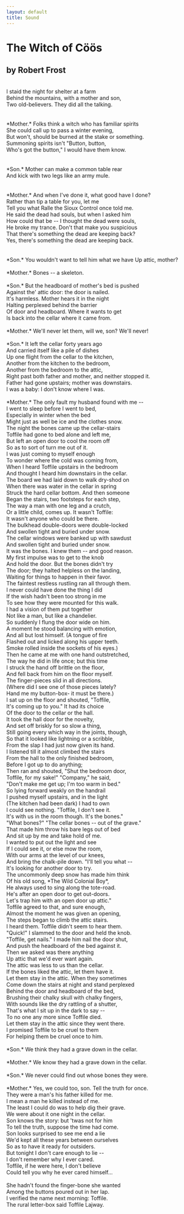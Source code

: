 ```yaml
---
layout: default
title: Sound
---
```

<link href='https://cdn.knightlab.com/libs/soundcite/latest/css/player.css' rel='stylesheet' type='text/css'><script type='text/javascript' src='https://cdn.knightlab.com/libs/soundcite/latest/js/soundcite.min.js'></script>

# The Witch of Cöös
## by Robert Frost
<br/>
<span class="soundcite" data-url="https://scholarslab.github.io/demos/texts/Witch of Coos 2.mp3" data-start="0" data-end="9000" data-plays="1">
I staid the night for shelter at a farm <br/>
 Behind the mountains, with a mother and son,<br/>
 Two old-believers. They did all the talking.<br/>
</span> 
<br/>
<br/>
<span class="soundcite" data-url="https://scholarslab.github.io/demos/texts/Witch of Coos 2.mp3" data-start="9000" data-end="21500" data-plays="1">
 *Mother.* Folks think a witch who has familiar spirits<br/>
 She could call up to pass a winter evening,<br/>
 But won't, should be burned at the stake or something.<br/>
 Summoning spirits isn't "Button, button,<br/>
 Who's got the button," I would have them know.<br/>
 </span>
<br/>
<br/>
<span class="soundcite" data-url="https://scholarslab.github.io/demos/texts/Witch of Coos 2.mp3" data-start="21300" data-end="25750" data-plays="1">
 *Son.* Mother can make a common table rear<br/>
 And kick with two legs like an army mule.<br/>
 </span>
<br/>
<br/>
<span class="soundcite" data-url="https://scholarslab.github.io/demos/texts/Witch of Coos 2.mp3" data-start="25600" data-end="46500" data-plays="1">
 *Mother.* And when I've done it, what good have I
 done?
 <br/>
 Rather than tip a table for you, let me <br/>
 Tell you what Ralle the Sioux Control once told me.<br/>
 He said the dead had souls, but when I asked him <br/>
 How could that be -- I thought the dead were souls,<br/>
 He broke my trance. Don't that make you suspicious<br/>
 That there's something the dead are keeping back?<br/>
 Yes, there's something the dead are keeping back.<br/>
</span>
<br/>
<br/>
<span class="soundcite" data-url="https://scholarslab.github.io/demos/texts/Witch of Coos 2.mp3" data-start="46000" data-end="49000" data-plays="1">
 *Son.* You wouldn't want to tell him what we have
 Up attic, mother?</span>
 <br/>
<br/>
<span class="soundcite" data-url="https://scholarslab.github.io/demos/texts/Witch of Coos 2.mp3" data-start="49000" data-end="51000" data-plays="1">
 *Mother.* Bones -- a skeleton.</span>
 <br/>
<br/>
<span class="soundcite" data-url="https://scholarslab.github.io/demos/texts/Witch of Coos 2.mp3" data-start="51000" data-end="66000" data-plays="1">
 *Son.* But the headboard of mother's bed is pushed<br/>
 Against the' attic door: the door is nailed.<br/>
 It's harmless. Mother hears it in the night<br/>
 Halting perplexed behind the barrier<br/>
 Of door and headboard. Where it wants to get<br/>
 Is back into the cellar where it came from.</span>
<br/>
<br/>
<span class="soundcite" data-url="https://scholarslab.github.io/demos/texts/Witch of Coos 2.mp3" data-start="66000" data-end="69000" data-plays="1">
 *Mother.* We'll never let them, will we, son? We'll
 never!</span>
 <br/>
<br/>
<span class="soundcite" data-url="https://scholarslab.github.io/demos/texts/Witch of Coos 2.mp3" data-start="68000" data-end="87000" data-plays="1">
 *Son.* It left the cellar forty years ago<br/>
 And carried itself like a pile of dishes<br/>
 Up one flight from the cellar to the kitchen,<br/>
 Another from the kitchen to the bedroom,<br/>
 Another from the bedroom to the attic,<br/>
 Right past both father and mother, and neither stopped
 it.<br/>
 Father had gone upstairs; mother was downstairs.<br/>
 I was a baby: I don't know where I was.</span>
<br/>
<br/>
<span class="soundcite" data-url="https://scholarslab.github.io/demos/texts/Witch of Coos 2.mp3" data-start="87000" data-end="339000" data-plays="1">
 *Mother.* The only fault my husband found with me -- <br/>
 I went to sleep before I went to bed,<br/>
 Especially in winter when the bed<br/>
 Might just as well be ice and the clothes snow.<br/>
 The night the bones came up the cellar-stairs<br/>
 Toffile had gone to bed alone and left me,<br/>
 But left an open door to cool the room off<br/>
 So as to sort of turn me out of it.<br/>
 I was just coming to myself enough<br/>
 To wonder where the cold was coming from,<br/>
 When I heard Toffile upstairs in the bedroom<br/>
 And thought I heard him downstairs in the cellar.<br/>
 The board we had laid down to walk dry-shod on<br/>
 When there was water in the cellar in spring<br/>
 Struck the hard cellar bottom. And then someone<br/>
 Began the stairs, two footsteps for each step,<br/>
 The way a man with one leg and a crutch,<br/>
 Or a little child, comes up. It wasn't Toffile:<br/>
 It wasn't anyone who could be there.<br/>
 The bulkhead double-doors were double-locked<br/>
 And swollen tight and buried under snow.<br/>
 The cellar windows were banked up with sawdust<br/>
 And swollen tight and buried under snow.<br/>
 It was the bones. I knew them -- and good reason.<br/>
 My first impulse was to get to the knob<br/>
 And hold the door. But the bones didn't try<br/>
 The door; they halted helpless on the landing,<br/>
 Waiting for things to happen in their favor.<br/>
 The faintest restless rustling ran all through them.<br/>
 I never could have done the thing I did<br/>
 If the wish hadn't been too strong in me<br/>
 To see how they were mounted for this walk.<br/>
 I had a vision of them put together<br/>
 Not like a man, but like a chandelier.<br/>
 So suddenly I flung the door wide on him.<br/>
 A moment he stood balancing with emotion,<br/>
 And all but lost himself. (A tongue of fire<br/>
 Flashed out and licked along his upper teeth.<br/>
 Smoke rolled inside the sockets of his eyes.)<br/>
 Then he came at me with one hand outstretched,<br/>
 The way he did in life once; but this time<br/>
 I struck the hand off brittle on the floor,<br/>
 And fell back from him on the floor myself.<br/>
 The finger-pieces slid in all directions.<br/>
 (Where did I see one of those pieces lately? <br/>
 Hand me my button-box- it must be there.)<br/>
 I sat up on the floor and shouted, "Toffile,<br/>
 It's coming up to you." It had its choice<br/>
 Of the door to the cellar or the hall.<br/>
 It took the hall door for the novelty,<br/>
 And set off briskly for so slow a thing,<br/>
 Still going every which way in the joints, though,<br/>
 So that it looked like lightning or a scribble,<br/>
 From the slap I had just now given its hand. <br/>
 I listened till it almost climbed the stairs<br/>
 From the hall to the only finished bedroom,<br/>
 Before I got up to do anything;<br/>
 Then ran and shouted, "Shut the bedroom door,<br/>
 Toffile, for my sake!" "Company," he said,<br/>
 "Don't make me get up; I'm too warm in bed."<br/>
 So lying forward weakly on the handrail<br/>
 I pushed myself upstairs, and in the light<br/>
 (The kitchen had been dark) I had to own<br/>
 I could see nothing. "Toffile, I don't see it.<br/>
 It's with us in the room though. It's the bones."<br/>
 "What bones?" "The cellar bones -- out of the 
 grave." <br/>
 That made him throw his bare legs out of bed <br/>
 And sit up by me and take hold of me. <br/>
 I wanted to put out the light and see <br/>
 If I could see it, or else mow the room, <br/>
 With our arms at the level of our knees, <br/>
 And bring the chalk-pile down. "I'll tell you what --<br/>
 It's looking for another door to try. <br/>
 The uncommonly deep snow has made him think <br/>
 Of his old song, *The Wild Colonial Boy*,<br/>
 He always used to sing along the tote-road.<br/>
 He's after an open door to get out-doors.<br/>
 Let's trap him with an open door up attic." <br/>
 Toffile agreed to that, and sure enough,<br/>
 Almost the moment he was given an opening,<br/>
 The steps began to climb the attic stairs.<br/>
 I heard them. Toffile didn't seem to hear them.<br/>
 "Quick!" I slammed to the door and held the knob.<br/>
 "Toffile, get nails." I made him nail the door shut,<br/>
 And push the headboard of the bed against it.<br/>
 Then we asked was there anything<br/>
 Up attic that we'd ever want again.<br/>
 The attic was less to us than the cellar.<br/>
 If the bones liked the attic, let them have it.<br/>
 Let them stay in the attic. When they sometimes<br/>
 Come down the stairs at night and stand perplexed<br/>
 Behind the door and headboard of the bed,<br/>
 Brushing their chalky skull with chalky fingers,<br/>
 With sounds like the dry rattling of a shutter,<br/>
 That's what I sit up in the dark to say --<br/>
 To no one any more since Toffile died.<br/>
 Let them stay in the attic since they went there.<br/>
 I promised Toffile to be cruel to them<br/>
 For helping them be cruel once to him. </span>
<br/>
<br/>
<span class="soundcite" data-url="https://scholarslab.github.io/demos/texts/Witch of Coos 2.mp3" data-start="339000" data-end="341000" data-plays="1">
 *Son.* We think they had a grave down in the cellar.</span>
 <br/>
<br/>
<span class="soundcite" data-url="https://scholarslab.github.io/demos/texts/Witch of Coos 2.mp3" data-start="341000" data-end="343000" data-plays="1">
 *Mother.* We know they had a grave down in the cellar.</span>
 <br/>
<br/>
<span class="soundcite" data-url="https://scholarslab.github.io/demos/texts/Witch of Coos 2.mp3" data-start="343000" data-end="346000" data-plays="1">
 *Son.* We never could find out whose bones they were.</span>
 <br/>
<br/>
<span class="soundcite" data-url="https://scholarslab.github.io/demos/texts/Witch of Coos 2.mp3" data-start="345000" data-end="378000" data-plays="1">
 *Mother.* Yes, we could too, son. Tell the truth for 
 once.<br/>
 They were a man's his father killed for me.<br/>
 I mean a man he killed instead of me.<br/>
 The least I could do was to help dig their grave.<br/>
 We were about it one night in the cellar.<br/>
 Son knows the story: but 'twas not for him<br/>
 To tell the truth, suppose the time had come.<br/>
 Son looks surprised to see me end a lie <br/>
 We'd kept all these years between ourselves <br/>
 So as to have it ready for outsiders. <br/>
 But tonight I don't care enough to lie -- <br/>
 I don't remember why I ever cared. <br/>
 Toffile, if he were here, I don't believe <br/>
 Could tell you why he ever cared himself... </span>
 <br/>
<br/>
<span class="soundcite" data-url="https://scholarslab.github.io/demos/texts/Witch of Coos 2.mp3" data-start="379000" data-end="389000" data-plays="1">
 She hadn't found the finger-bone she wanted <br/>
 Among the buttons poured out in her lap. <br/>
 I verified the name next morning: Toffile. <br/>
 The rural letter-box said Toffile Lajway.</span> <br/>
